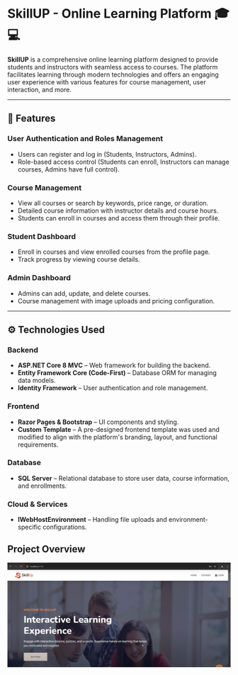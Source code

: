 # SkillUP - Online Learning Platform 🎓💻

**SkillUP** is a comprehensive online learning platform designed to provide students and instructors with seamless access to courses. The platform facilitates learning through modern technologies and offers an engaging user experience with various features for course management, user interaction, and more.

---

## 🌟 **Features**

### User Authentication and Roles Management  
- Users can register and log in (Students, Instructors, Admins).  
- Role-based access control (Students can enroll, Instructors can manage courses, Admins have full control).  

### Course Management  
- View all courses or search by keywords, price range, or duration.  
- Detailed course information with instructor details and course hours.  
- Students can enroll in courses and access them through their profile.  

### Student Dashboard  
- Enroll in courses and view enrolled courses from the profile page.  
- Track progress by viewing course details.  

### Admin Dashboard  
- Admins can add, update, and delete courses.  
- Course management with image uploads and pricing configuration.  

---

## ⚙️ **Technologies Used**

### Backend  
- **ASP.NET Core 8 MVC** – Web framework for building the backend.  
- **Entity Framework Core (Code-First)** – Database ORM for managing data models.  
- **Identity Framework** – User authentication and role management.  

### Frontend  
- **Razor Pages & Bootstrap** – UI components and styling.    
- **Custom Template** – A pre-designed frontend template was used and modified to align with the platform's branding, layout, and functional requirements.  

### Database  
- **SQL Server** – Relational database to store user data, course information, and enrollments.  

### Cloud & Services  
- **IWebHostEnvironment** – Handling file uploads and environment-specific configurations.  

## Project Overview

[![Watch the video](https://github.com/TaghreedSamir94/Online-Learning-Platform-with-ASP.NET-Core---DEPI/blob/main/DB%20Diagrams/Screenshot%20(6).png)](https://www.youtube.com/watch?v=00uLr7oiYSc)

